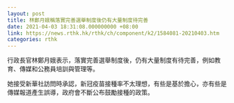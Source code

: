 ```yaml
---
layout: post
title: 林鄭月娥稱落實完善選舉制度後仍有大量制度待完善
date: 2021-04-03 18:31:08.000000000 +08:00
link: https://news.rthk.hk/rthk/ch/component/k2/1584081-20210403.htm
categories: rthk
---
```


行政長官林鄭月娥表示，落實完善選舉制度後，仍有大量制度有待完善，例如教育、傳媒和公務員培訓與管理等。

她接受新華社訪問時承認，新冠疫苗接種率不太理想，有些是基於擔心，亦有些是傳媒報道產生誤導，政府會不斷公布鼓勵接種的政策。
